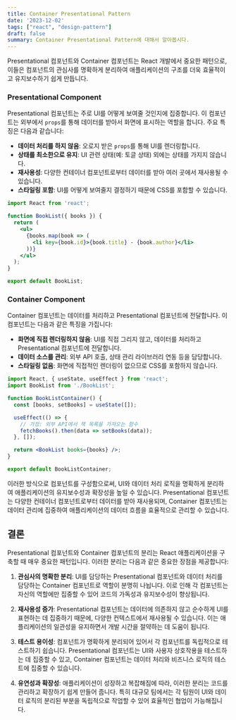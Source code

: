 ```yaml
---
title: Container Presentational Pattern
date: '2023-12-02'
tags: ["react", "design-pattern"]
draft: false
summary: Container Presentational Pattern에 대해서 알아봅시다.
---
```


Presentational 컴포넌트와 Container 컴포넌트는 React 개발에서 중요한 패턴으로, 이들은 컴포넌트의 관심사를 명확하게 분리하여 애플리케이션의 구조를 더욱 효율적이고 유지보수하기 쉽게 만듭니다.

### Presentational Component

Presentational 컴포넌트는 주로 UI를 어떻게 보여줄 것인지에 집중합니다. 이 컴포넌트는 외부에서 `props`를 통해 데이터를 받아서 화면에 표시하는 역할을 합니다. 주요 특징은 다음과 같습니다:

- **데이터 처리를 하지 않음**: 오로지 받은 `props`를 통해 UI를 렌더링합니다.
- **상태를 최소한으로 유지**: UI 관련 상태(예: 토글 상태) 외에는 상태를 가지지 않습니다.
- **재사용성**: 다양한 컨테이너 컴포넌트로부터 데이터를 받아 여러 곳에서 재사용될 수 있습니다.
- **스타일링 포함**: UI를 어떻게 보여줄지 결정하기 때문에 CSS를 포함할 수 있습니다.

```jsx
import React from 'react';

function BookList({ books }) {
  return (
    <ul>
      {books.map(book => (
        <li key={book.id}>{book.title} - {book.author}</li>
      ))}
    </ul>
  );
}

export default BookList;
```

### Container Component

Container 컴포넌트는 데이터를 처리하고 Presentational 컴포넌트에 전달합니다. 이 컴포넌트는 다음과 같은 특징을 가집니다:

- **화면에 직접 렌더링하지 않음**: UI를 직접 그리지 않고, 데이터를 처리하고 Presentational 컴포넌트에 전달합니다.
- **데이터 소스를 관리**: 외부 API 호출, 상태 관리 라이브러리 연동 등을 담당합니다.
- **스타일링 없음**: 화면에 직접적인 렌더링이 없으므로 CSS를 포함하지 않습니다.

```jsx
import React, { useState, useEffect } from 'react';
import BookList from './BookList';

function BookListContainer() {
  const [books, setBooks] = useState([]);

  useEffect(() => {
    // 가정: 외부 API에서 책 목록을 가져오는 함수
    fetchBooks().then(data => setBooks(data));
  }, []);

  return <BookList books={books} />;
}

export default BookListContainer;
```

이러한 방식으로 컴포넌트를 구성함으로써, UI와 데이터 처리 로직을 명확하게 분리하여 애플리케이션의 유지보수성과 확장성을 높일 수 있습니다. Presentational 컴포넌트는 다양한 컨테이너 컴포넌트로부터 데이터를 받아 재사용되며, Container 컴포넌트는 데이터 관리에 집중하여 애플리케이션의 데이터 흐름을 효율적으로 관리할 수 있습니다.

## 결론
Presentational 컴포넌트와 Container 컴포넌트의 분리는 React 애플리케이션을 구축할 때 매우 중요한 패턴입니다. 이러한 분리는 다음과 같은 중요한 장점을 제공합니다:

1. **관심사의 명확한 분리**: UI를 담당하는 Presentational 컴포넌트와 데이터 처리를 담당하는 Container 컴포넌트로 역할이 분명히 나뉩니다. 이로 인해 각 컴포넌트는 자신의 역할에만 집중할 수 있어 코드의 가독성과 유지보수성이 향상됩니다.
    
2. **재사용성 증가**: Presentational 컴포넌트는 데이터에 의존하지 않고 순수하게 UI를 표현하는 데 집중하기 때문에, 다양한 컨텍스트에서 재사용될 수 있습니다. 이는 애플리케이션의 일관성을 유지하면서 개발 시간을 절약하는 데 도움이 됩니다.
    
3. **테스트 용이성**: 컴포넌트가 명확하게 분리되어 있어서 각 컴포넌트를 독립적으로 테스트하기 쉽습니다. Presentational 컴포넌트는 UI와 사용자 상호작용을 테스트하는 데 집중할 수 있고, Container 컴포넌트는 데이터 처리와 비즈니스 로직의 테스트에 집중할 수 있습니다.
    
4. **유연성과 확장성**: 애플리케이션이 성장하고 복잡해짐에 따라, 이러한 분리는 코드를 관리하고 확장하기 쉽게 만들어 줍니다. 특히 대규모 팀에서는 각 팀원이 UI와 데이터 로직의 분리된 부분을 독립적으로 작업할 수 있어 효율적인 협업이 가능해집니다.
    